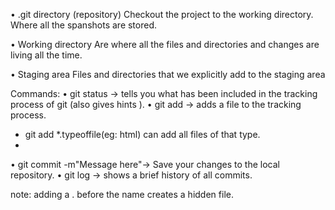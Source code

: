 • .git directory (repository)
Checkout the project to the working directory.
Where all the spanshots are stored.

• Working directory
Are where all the files and directories and changes are living all the time.

• Staging area
Files and directories that we explicitly add to the staging area

Commands:
• git status -> tells you what has been included in the tracking process of git (also gives hints ).
• git add -> adds a file to the tracking process.
 - git add *.typeoffile(eg: html) can add all files of that type.
 -  
• git commit -m"Message here"-> Save your changes to the local repository.
• git log -> shows a brief history of all commits.


note: adding a . before the name creates a hidden file.